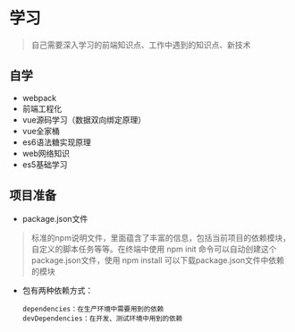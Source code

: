 # 学习
> 自己需要深入学习的前端知识点、工作中遇到的知识点、新技术

## 自学
- webpack
- 前端工程化
- vue源码学习（数据双向绑定原理）
- vue全家桶
- es6语法糖实现原理
- web网络知识
- es5基础学习


## 项目准备
- package.json文件
> 标准的npm说明文件，里面蕴含了丰富的信息，包括当前项目的依赖模块，自定义的脚本任务等等。在终端中使用 npm init 命令可以自动创建这个package.json文件，使用 npm install 可以下载package.json文件中依赖的模块
- 包有两种依赖方式：
    
      dependencies：在生产环境中需要用到的依赖
      devDependencies：在开发、测试环境中用到的依赖
